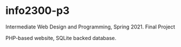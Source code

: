 # info2300-p3
Intermediate Web Design and Programming, Spring 2021. Final Project

PHP-based website, SQLite backed database.
